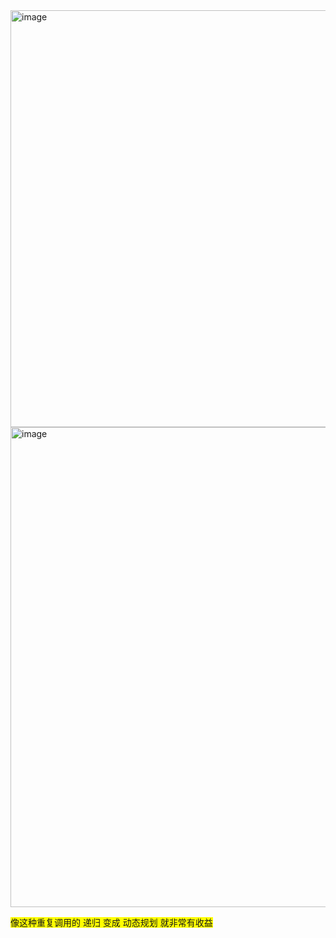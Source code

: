 
<img width="667" alt="image" src="https://github.com/zhenhaoshuai/SuanFaJinSai/assets/88430983/c6c28c09-22d1-4221-994b-8546d37f748c">



<img width="768" alt="image" src="https://github.com/zhenhaoshuai/SuanFaJinSai/assets/88430983/e7a1f42d-e16f-4322-b169-00ee3612e5f2">


<span style="background-color: yellow;">像这种重复调用的 递归 变成 动态规划 就非常有收益</span>


